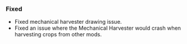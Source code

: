 ### Fixed

- Fixed mechanical harvester drawing issue.
- Fixed an issue where the Mechanical Harvester would crash when harvesting crops from other mods.
